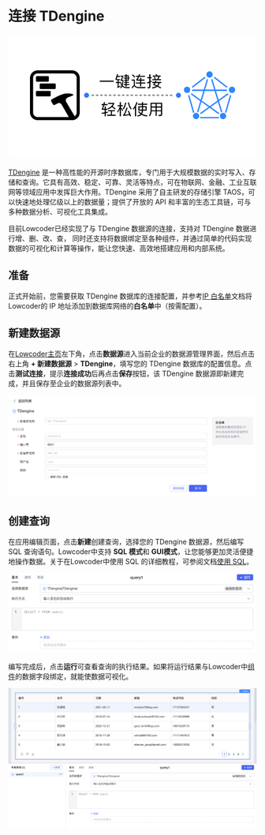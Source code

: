 # 连接 TDengine

​![](assets/1-20231002173015-nya1o7e.png)​

[TDengine](https://www.taosdata.com/) 是一种高性能的开源时序数据库，专门用于大规模数据的实时写入、存储和查询。它具有高效、稳定、可靠、灵活等特点，可在物联网、金融、工业互联网等领域应用中发挥巨大作用。TDengine 采用了自主研发的存储引擎 TAOS，可以快速地处理亿级以上的数据量；提供了开放的 API 和丰富的生态工具链，可与多种数据分析、可视化工具集成。

目前Lowcoder已经实现了与 TDengine 数据源的连接，支持对 TDengine 数据进行增、删、改、查， 同时还支持将数据绑定至各种组件，并通过简单的代码实现数据的可视化和计算等操作，能让您快速、高效地搭建应用和内部系统。

## 准备

正式开始前，您需要获取 TDengine 数据库的连接配置，并参考[IP 白名单](https://majiang.co/docs/ip-allowlist)文档将Lowcoder的 IP 地址添加到数据库网络的**白名单**中（按需配置）。

## 新建数据源

在[Lowcoder主页](https://cloud.majiang.co/apps)左下角，点击**数据源**进入当前企业的数据源管理界面，然后点击右上角 **+ 新建数据源** > ​**TDengine**​，填写您的 TDengine 数据库的配置信息。点击​**测试连接**​，提示**连接成功**后再点击**保存**按钮，该 TDengine 数据源即新建完成，并且保存至企业的数据源列表中。

​![](assets/2-20231002173015-11m6121.png)​

## 创建查询

在应用编辑页面，点击**新建**创建查询，选择您的 TDengine 数据源，然后编写 SQL 查询语句。Lowcoder中支持 **SQL 模式**和 **GUI模式**​，让您能够更加灵活便捷地操作数据。关于在Lowcoder中使用 SQL 的详细教程，可参阅文档[使用 SQL](https://majiang.co/docs/using-sql)。

​![](assets/3-20231002173015-1w2jly6.png)​

编写完成后，点击**运行**可查看查询的执行结果。如果将运行结果与Lowcoder中[组件](https://majiang.co/docs/component-guides)的数据字段绑定，就能使数据可视化。

​![](assets/4-20231002173015-g88i77p.png)​
